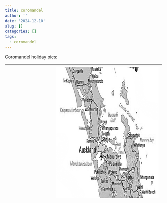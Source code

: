 ```yaml
---
title: coromandel
author: ''
date: '2024-12-10'
slug: []
categories: []
tags:
  - coromandel
---
```


<style>

#pic {
  border-radius: 6px;
  border: 1.5px solid black;
}


</style>


<link rel="stylesheet" href="styles.css" />


<body>



<p>

Coromandel holiday pics:

</p>


<div id = "pic">
<img style="float: right; margin: 10px 10px 15px 15px;" src="images/Coromandel.png" width="330" height="420"/>
</div>

</body>
</head>
</html>


